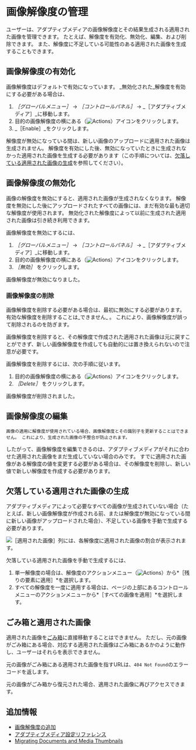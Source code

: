 # 画像解像度の管理

ユーザーは、アダプティブメディアの画像解像度とその結果生成される適用された画像を管理できます。 たとえば、解像度を有効化、無効化、編集、および削除できます。 また、解像度に不足している可能性のある適用された画像を生成することもできます。

## 画像解像度の有効化

画像解像度はデフォルトで有効になっています。 _無効化された_解像度を有効にする必要がある場合は、

1. _［グローバルメニュー］_ &rarr; _［コントロールパネル］_ &rarr; _［アダプティブメディア］_に移動します。
1. 目的の画像解像度の横にある（![Actions](../../../../images/icon-actions.png)）アイコンをクリックします。
1. _［Enable］_をクリックします。

解像度が無効になっている間は、新しい画像のアップロードに適用された画像は生成されません。 解像度を有効にした後、無効になっていたときに生成されなかった適用された画像を生成する必要があります（この手順については、[欠落している適用された画像の生成](#generating-missing-adapted-images)を参照してください）。

## 画像解像度の無効化

画像の解像度を無効にすると、適用された画像が生成されなくなります。 解像度を無効にした後にアップロードされたすべての画像には、まだ有効な最も適切な解像度が使用されます。 無効化された解像度によって以前に生成された適用された画像は引き続き利用できます。

画像解像度を無効にするには、

1. _［グローバルメニュー］_ &rarr; _［コントロールパネル］_ &rarr; _［アダプティブメディア］_に移動します。
1. 目的の画像解像度の横にある（![Actions](../../../../images/icon-actions.png)）アイコンをクリックします。
1. _［無効］_ をクリックします。

画像解像度が無効になりました。

### 画像解像度の削除

画像解像度を削除する必要がある場合は、最初に無効にする必要があります。 有効な解像度を削除することは_できません_ 。 これにより、画像解像度が誤って削除されるのを防ぎます。

画像解像度を削除すると、その解像度で作成された適用された画像は元に戻すことができず、新しい画像解像度を作成しても自動的には置き換えられないので注意が必要です。

画像解像度を削除するには、次の手順に従います。

1. 目的の画像解像度の横にある（![Actions](../../../../images/icon-actions.png)）アイコンをクリックします。
1. _［Delete］_ をクリックします。

画像解像度が削除されました。

## 画像解像度の編集

```{tip}
画像の適用に解像度が使用されている場合、画像解像度とその識別子を更新することはできません。 これにより、生成された画像の不整合が防止されます。
```

したがって、画像解像度を編集できるのは、アダプティブメディアがそれに合わせた適用された画像をまだ生成していない場合のみです。 すでに適用された画像がある解像度の値を変更する必要がある場合は、その解像度を削除し、新しい値で新しい解像度を作成する必要があります。

## 欠落している適用された画像の生成

アダプティブメディアによって必要なすべての画像が生成されていない場合（たとえば、新しい画像解像度が作成される前、または解像度が無効になっている間に新しい画像がアップロードされた場合）、不足している画像を手動で生成する必要があります。

![［適用された画像］列には、各解像度に適用された画像の割合が表示されます。](./managing-image-resolutions/images/01.png)

欠落している適用された画像を手動で生成するには、

1. 単一解像度の場合は、解像度のアクションメニュー（![Actions](../../../../images/icon-actions.png)）から*［残りの要素に適用］*を選択します。
1. すべての解像度を一度に適用する場合は、ページの上部にあるコントロールメニューのアクションメニューから*［すべての画像を適用］*を選択します。

## ごみ箱と適用された画像

適用された画像を[ごみ箱](../../../recycle-bin/recycle-bin-overview.md)に直接移動することはできません。 ただし、元の画像がごみ箱にある場合、対応する適用された画像はごみ箱にあるかのように動作し、ユーザーはそれらを表示できません。

元の画像がごみ箱にある適用された画像を指すURLは、`404 Not Found`のエラーコードを返します。

元の画像がごみ箱から復元された場合、適用された画像に再びアクセスできます。

## 追加情報

* [画像解像度の追加](./adding-image-resolutions.md)
* [アダプティブメディア設定リファレンス](./adaptive-media-configuration-reference.md)
* [Migrating Documents and Media Thumbnails](./migrating-documents-and-media-thumbnails.md)
